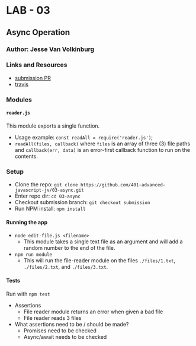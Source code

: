 # LAB - 03

## Async Operation

### Author: Jesse Van Volkinburg

### Links and Resources
* [submission PR](https://github.com/401-advanced-javascript-jv/03-async/pull/1)
* [travis](https://www.travis-ci.com/401-advanced-javascript-jv/03-async)

### Modules
#### `reader.js`
This module exports a single function.
* Usage example: `const readAll = require('reader.js')`;
* `readAll(files, callback)` where `files` is an array of three (3) file paths and `callback(err, data)` is an error-first callback function to run on the contents.

### Setup
* Clone the repo: `git clone https://github.com/401-advanced-javascript-jv/03-async.git`
* Enter repo dir: `cd 03-async`
* Checkout submission branch: `git checkout submission`
* Run NPM install: `npm install`

#### Running the app
* `node edit-file.js <filename>`
  * This module takes a single text file as an argument and will add a random number to the end of the file.
* `npm run module`
  * This will run the file-reader module on the files `./files/1.txt`, `./files/2.txt`, and `./files/3.txt`.
  
#### Tests
Run with `npm test`
* Assertions
  * File reader module returns an error when given a bad file
  * File reader reads 3 files
* What assertions need to be / should be made?
  * Promises need to be checked
  * Async/await needs to be checked

